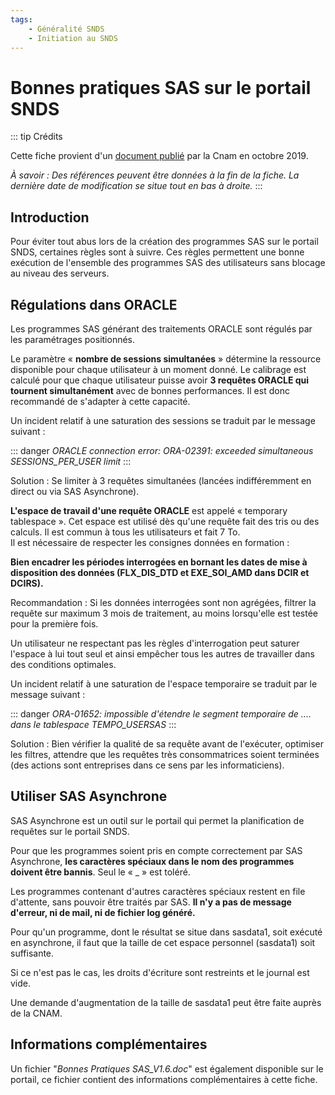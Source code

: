 ```yaml
---
tags:
    - Généralité SNDS
    - Initiation au SNDS
---
```


# Bonnes pratiques SAS sur le portail SNDS
<!-- SPDX-License-Identifier: MPL-2.0 -->

<TagLinks />

::: tip Crédits

Cette fiche provient d'un [document publié](../files/Cnam/2019-10_Cnam_Recommandations-SAS_MPL-2.0.pdf) par la Cnam en octobre 2019.

*À savoir : Des références peuvent être données à la fin de la fiche. La dernière date de modification se situe tout en bas à droite.*
:::

## Introduction

Pour éviter tout abus lors de la création des programmes SAS sur le portail SNDS, certaines règles sont à suivre. Ces règles permettent une bonne exécution de l'ensemble des programmes SAS des utilisateurs sans blocage au niveau des serveurs.

## Régulations dans ORACLE

Les programmes SAS générant des traitements ORACLE sont régulés par les paramétrages positionnés.

Le paramètre « **nombre de sessions simultanées** » détermine la ressource disponible pour chaque utilisateur à un moment donné. Le calibrage est calculé pour que chaque utilisateur puisse avoir **3 requêtes ORACLE qui tournent simultanément** avec de bonnes performances. Il est donc recommandé de s'adapter à cette capacité.

Un incident relatif à une saturation des sessions se traduit par le message suivant :

::: danger
*ORACLE connection error: ORA-02391: exceeded simultaneous SESSIONS_PER_USER limit*
:::

Solution : Se limiter à 3 requêtes simultanées (lancées indifféremment en direct ou via SAS Asynchrone).

**L'espace de travail d'une requête ORACLE** est appelé « temporary tablespace ». Cet espace est utilisé dès qu'une requête fait des tris ou des calculs. Il est commun à tous les utilisateurs et fait 7 To.\
Il est nécessaire de respecter les consignes données en formation :

**Bien encadrer les périodes interrogées en bornant les dates de mise à disposition des données (FLX_DIS_DTD et EXE_SOI_AMD dans DCIR et DCIRS).**

Recommandation : Si les données interrogées sont non agrégées, filtrer la requête sur maximum 3 mois de traitement, au moins lorsqu'elle est testée pour la première fois.



Un utilisateur ne respectant pas les règles d'interrogation peut saturer l'espace à lui tout seul et ainsi empêcher tous les autres de travailler dans des conditions optimales.

Un incident relatif à une saturation de l'espace temporaire se traduit par le message suivant :

::: danger
*ORA-01652: impossible d'étendre le segment temporaire de .... dans le tablespace TEMPO_USERSAS*
:::

Solution : Bien vérifier la qualité de sa requête avant de l'exécuter, optimiser les filtres, attendre que les requêtes très consommatrices soient terminées (des actions sont entreprises dans ce sens par les informaticiens).

## Utiliser SAS Asynchrone

SAS Asynchrone est un outil sur le portail qui permet la planification de requêtes sur le portail SNDS.

Pour que les programmes soient pris en compte correctement par SAS Asynchrone, **les caractères spéciaux dans le nom des programmes doivent être bannis**. Seul le « _ » est toléré.

Les programmes contenant d'autres caractères spéciaux restent en file d'attente, sans pouvoir être traités par SAS. **Il n'y a pas de message d'erreur, ni de mail, ni de fichier log généré.**

Pour qu'un programme, dont le résultat se situe dans sasdata1, soit exécuté en asynchrone, il faut que la taille de cet espace personnel (sasdata1) soit suffisante.

Si ce n'est pas le cas, les droits d'écriture sont restreints et le journal est vide.

Une demande d'augmentation de la taille de sasdata1 peut être faite auprès de la CNAM.

## Informations complémentaires

Un fichier "*Bonnes Pratiques SAS_V1.6.doc*" est également disponible sur le portail, ce fichier contient des informations complémentaires à cette fiche.


